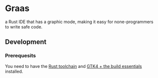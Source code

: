 # Graas
a Rust IDE that has a graphic mode, making it easy for none-programmers to write safe code.

## Development
### Prerequesits

You need to have the [Rust toolchain](https://www.rust-lang.org/tools/install) and [GTK4 + the build essentials](https://gtk-rs.org/gtk4-rs/git/book/installation_linux.html) installed.

